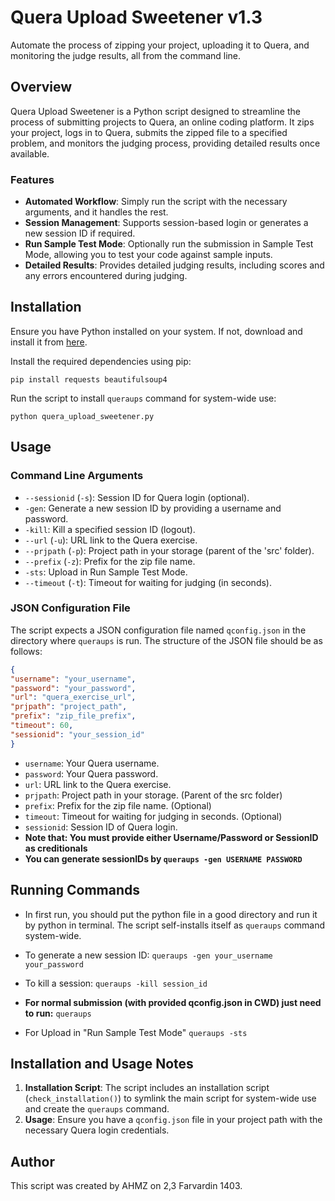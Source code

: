 # Quera Upload Sweetener v1.3

Automate the process of zipping your project, uploading it to Quera, and monitoring the judge results, all from the command line.

## Overview

Quera Upload Sweetener is a Python script designed to streamline the process of submitting projects to Quera, an online coding platform. It zips your project, logs in to Quera, submits the zipped file to a specified problem, and monitors the judging process, providing detailed results once available.

### Features

- **Automated Workflow**: Simply run the script with the necessary arguments, and it handles the rest.
- **Session Management**: Supports session-based login or generates a new session ID if required.
- **Run Sample Test Mode**: Optionally run the submission in Sample Test Mode, allowing you to test your code against sample inputs.
- **Detailed Results**: Provides detailed judging results, including scores and any errors encountered during judging.

## Installation

Ensure you have Python installed on your system. If not, download and install it from [here](https://www.python.org/downloads/).

Install the required dependencies using pip:

```
pip install requests beautifulsoup4
```

Run the script to install `queraups` command for system-wide use:

```
python quera_upload_sweetener.py
```

## Usage

### Command Line Arguments

- `--sessionid` (`-s`): Session ID for Quera login (optional).
- `-gen`: Generate a new session ID by providing a username and password.
- `-kill`: Kill a specified session ID (logout).
- `--url` (`-u`): URL link to the Quera exercise.
- `--prjpath` (`-p`): Project path in your storage (parent of the 'src' folder).
- `--prefix` (`-z`): Prefix for the zip file name.
- `-sts`: Upload in Run Sample Test Mode.
- `--timeout` (`-t`): Timeout for waiting for judging (in seconds).

### JSON Configuration File
The script expects a JSON configuration file named `qconfig.json` in the directory where `queraups` is run. The structure of the JSON file should be as follows:
```json
{
"username": "your_username",
"password": "your_password",
"url": "quera_exercise_url",
"prjpath": "project_path",
"prefix": "zip_file_prefix",
"timeout": 60,
"sessionid": "your_session_id"
}
```

- `username`: Your Quera username.
- `password`: Your Quera password.
- `url`: URL link to the Quera exercise.
- `prjpath`: Project path in your storage. (Parent of the src folder)
- `prefix`: Prefix for the zip file name. (Optional)
- `timeout`: Timeout for waiting for judging in seconds. (Optional)
- `sessionid`: Session ID of Quera login. 
- **Note that: You must provide either Username/Password or SessionID as creditionals**
- **You can generate sessionIDs by `queraups -gen USERNAME PASSWORD`**

## Running Commands

- In first run, you should put the python file in a good directory and run it by python in terminal. The script self-installs itself as `queraups` command system-wide.

- To generate a new session ID: ```queraups -gen your_username your_password```
- To kill a session: ```queraups -kill session_id```
- **For normal submission (with provided qconfig.json in CWD) just need to run:** ```queraups```
- For Upload in "Run Sample Test Mode" ```queraups -sts```

## Installation and Usage Notes

1. **Installation Script**: The script includes an installation script (`check_installation()`) to symlink the main script for system-wide use and create the `queraups` command.
2. **Usage**: Ensure you have a `qconfig.json` file in your project path with the necessary Quera login credentials.

## Author
This script was created by AHMZ on 2,3 Farvardin 1403.